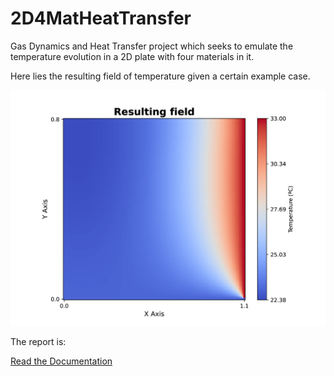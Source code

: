 # 2D4MatHeatTransfer
Gas Dynamics and Heat Transfer project which seeks to emulate the temperature evolution in a 2D plate with four materials in it.

Here lies the resulting field of temperature given a certain example case.

![Alt Text](output/plots/plot%20GS%20N=100%20M=100%20nt=200.png)

The report is:

[Read the Documentation](.inof/Report_2D4Mat.pdf)
